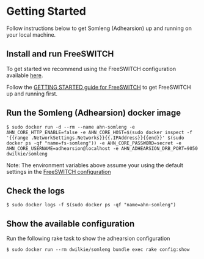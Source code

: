 # Getting Started

Follow instructions below to get Somleng (Adhearsion) up and running on your local machine.

## Install and run FreeSWITCH

To get started we recommend using the FreeSWITCH configuration available [here](https://github.com/somleng/freeswitch-config).

Follow the [GETTING STARTED guide for FreeSWITCH](https://github.com/somleng/freeswitch-config/blob/master/docs/GETTING_STARTED.md) to get FreeSWITCH up and running first.

## Run the Somleng (Adhearsion) docker image

```
$ sudo docker run -d --rm --name ahn-somleng -e AHN_CORE_HTTP_ENABLE=false -e AHN_CORE_HOST=$(sudo docker inspect -f '{{range .NetworkSettings.Networks}}{{.IPAddress}}{{end}}' $(sudo docker ps -qf "name=fs-somleng")) -e AHN_CORE_PASSWORD=secret -e AHN_CORE_USERNAME=adhearsion@localhost -e AHN_ADHEARSION_DRB_PORT=9050 dwilkie/somleng
```

Note: The environment variables above assume your using the default settings in the [FreeSWITCH configuration](https://github.com/somleng/freeswitch-config)

## Check the logs

```
$ sudo docker logs -f $(sudo docker ps -qf "name=ahn-somleng")
```

## Show the available configuration

Run the following rake task to show the adhearsion configuration

```
$ sudo docker run --rm dwilkie/somleng bundle exec rake config:show
```
